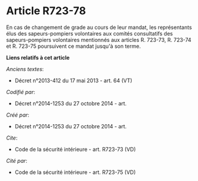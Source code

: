 # Article R723-78

En cas de changement de grade au cours de leur mandat, les représentants élus des sapeurs-pompiers volontaires aux comités
consultatifs des sapeurs-pompiers volontaires mentionnés aux articles R. 723-73, R. 723-74 et R. 723-75 poursuivent ce mandat
jusqu'à son terme.

**Liens relatifs à cet article**

_Anciens textes_:

  - Décret n°2013-412 du 17 mai 2013 - art. 64 (VT)

_Codifié par_:

  - Décret n°2014-1253 du 27 octobre 2014 - art.

_Créé par_:

  - Décret n°2014-1253 du 27 octobre 2014 - art.

_Cite_:

  - Code de la sécurité intérieure - art. R723-73 (VD)

_Cité par_:

  - Code de la sécurité intérieure - art. R723-75 (VD)
